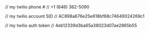 // my twilio phone #
// +1 (646) 362-5090

// my twilio account SID
// AC898a676e25e618bf68c74649024269c1

// my twilio auth token 
// 4eb12339d3ba65a38023d07ae2865b55
